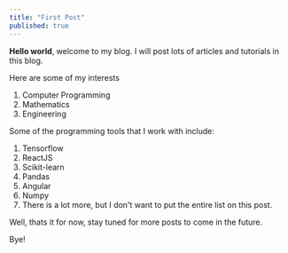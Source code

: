 ```yaml
---
title: "First Post"
published: true
---
```


**Hello world**, welcome to my blog. I will post lots of articles and tutorials in this blog.

Here are some of my interests

1. Computer Programming
2. Mathematics
3. Engineering

Some of the programming tools that I work with include:

1. Tensorflow
2. ReactJS
3. Scikit-learn
4. Pandas
5. Angular
6. Numpy
7. There is a lot more, but I don't want to put the entire list on this post.

Well, thats it for now, stay tuned for more posts to come in the future.

<!-- {% katex display %}
c = \pm\sqrt{a^2 + b^2}
{% endkatex %} -->

Bye!



